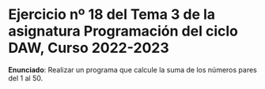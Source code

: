# Ejercicio nº 18 del Tema 3 de la asignatura Programación del ciclo DAW, Curso 2022-2023
**Enunciado**: Realizar un programa que calcule la suma de los números pares del 1 al 50.